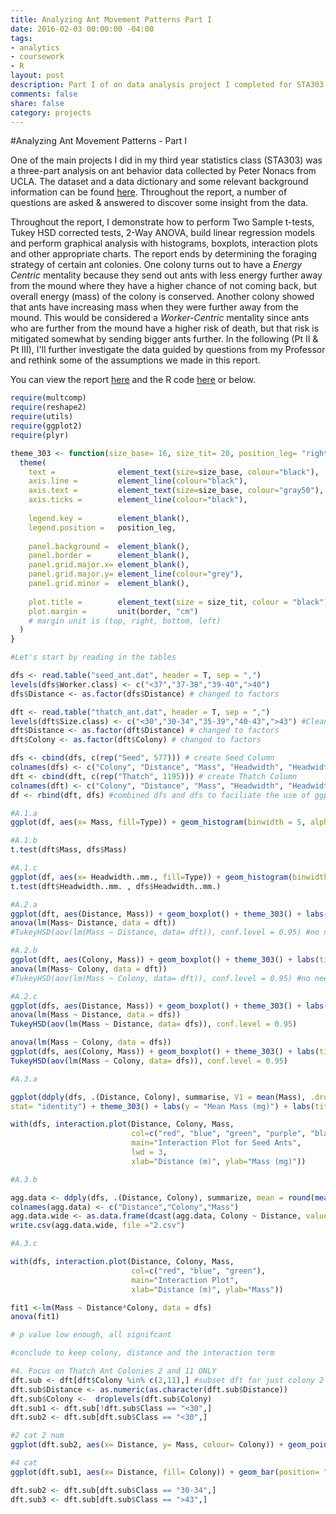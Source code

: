 ```yaml
---
title: Analyzing Ant Movement Patterns Part I
date: 2016-02-03 00:00:00 -04:00
tags:
- analytics
- coursework
- R
layout: post
description: Part I of on data analysis project I completed for STA303 at the University of Toronto. 
comments: false
share: false
category: projects
---
```


#Analyzing Ant Movement Patterns - Part I

One of the main projects I did in my third year statistics class (STA303) was a three-part analysis on ant behavior data collected by Peter Nonacs from UCLA. The dataset and a data dictionary and some relevant background information can be found [here](http://www.stat.ucla.edu/projects/datasets/ant-explanation.html). Throughout the report, a number of questions are asked & answered to discover some insight from the data.

Throughout the report, I demonstrate how to perform Two Sample t-tests, Tukey HSD corrected tests, 2-Way ANOVA, build linear regression models and perform graphical analysis with histograms, boxplots, interaction plots and other appropriate charts. The report ends by determining the foraging strategy of certain ant colonies. One colony turns out to have a *Energy Centric* mentality because they send out ants with less energy further away from the mound where they have a higher chance of not coming back, but overall energy (mass) of the colony is conserved. Another colony showed that ants have increasing mass when they were further away from the mound. This would be considered a *Worker-Centric* mentality since ants who are further from the mound have a higher risk of death, but that risk is mitigated somewhat by sending bigger ants further. In the following (Pt II & Pt III), I'll further investigate the data guided by questions from my Professor and rethink some of the assumptions we made in this report. 

You can view the report [here](http://www.justinsjlee.com/A1_Report.pdf) and the R code [here](http://www.justinsjlee.com/A1.R) or below.

```r
require(multcomp)
require(reshape2)
require(utils)
require(ggplot2)
require(plyr)

theme_303 <- function(size_base= 16, size_tit= 20, position_leg= "right", border=c(0.25,0.25,0.25,0.25)) {
  theme(
    text =              element_text(size=size_base, colour="black"),
    axis.line =         element_line(colour="black"),
    axis.text =         element_text(size=size_base, colour="gray50"),
    axis.ticks =        element_line(colour="black"),
    
    legend.key =        element_blank(),
    legend.position =   position_leg,
    
    panel.background =  element_blank(),
    panel.border =      element_blank(),
    panel.grid.major.x= element_blank(),
    panel.grid.major.y= element_line(colour="grey"),
    panel.grid.minor =  element_blank(),
    
    plot.title =        element_text(size = size_tit, colour = "black"),
    plot.margin =       unit(border, "cm")
    # margin unit is (top, right, bottom, left)
  )
}

#Let's start by reading in the tables 

dfs <- read.table("seed_ant.dat", header = T, sep = ",")
levels(dfs$Worker.class) <- c("<37","37-38","39-40",">40")
dfs$Distance <- as.factor(dfs$Distance) # changed to factors

dft <- read.table("thatch_ant.dat", header = T, sep = ",")
levels(dft$Size.class) <- c("<30","30-34","35-39","40-43",">43") #Clean up levels
dft$Distance <- as.factor(dft$Distance) # changed to factors
dft$Colony <- as.factor(dft$Colony) # changed to factors

dfs <- cbind(dfs, c(rep("Seed", 577))) # create Seed Column
colnames(dfs) <- c("Colony", "Distance", "Mass", "Headwidth", "Headwidth..mm.", "Class", "Type")
dft <- cbind(dft, c(rep("Thatch", 1195))) # create Thatch Column
colnames(dft) <- c("Colony", "Distance", "Mass", "Headwidth", "Headwidth..mm.", "Class", "Type")
df <- rbind(dft, dfs) #combined dfs and dfs to faciliate the use of ggplot2

#A.1.a
ggplot(df, aes(x= Mass, fill=Type)) + geom_histogram(binwidth = 5, alpha = 0.7, position = "identity") + theme_303() + labs(y = "Count", x= "Mass (mg)") + labs(title = "Histogram of Thatch & Seed Ants by Mass")

#A.1.b
t.test(dft$Mass, dfs$Mass)

#A.1.c
ggplot(df, aes(x= Headwidth..mm., fill=Type)) + geom_histogram(binwidth = .05, alpha = 0.7, position = "identity") + theme_303() + labs(y = "Count") + labs(x = "Headwidth (mm)", title = "Histogram of Thatch & Seed Ants by Headwidth")
t.test(dft$Headwidth..mm. , dfs$Headwidth..mm.)

#A.2.a
ggplot(dft, aes(Distance, Mass)) + geom_boxplot() + theme_303() + labs(title = "Boxplot of Thatch Ant Mass by Distance", x = "Distance (m)", y= "Mass (mg)")
anova(lm(Mass~ Distance, data = dft))
#TukeyHSD(aov(lm(Mass ~ Distance, data= dft)), conf.level = 0.95) #no need because one-way ANOVA already states that they are not significantly different 

#A.2.b
ggplot(dft, aes(Colony, Mass)) + geom_boxplot() + theme_303() + labs(title = "Boxplot of Thatch Ant Mass by Colony", y= "Mass (mg)")
anova(lm(Mass~ Colony, data = dft))
#TukeyHSD(aov(lm(Mass ~ Colony, data= dft)), conf.level = 0.95) #no need...

#A.2.c
ggplot(dfs, aes(Distance, Mass)) + geom_boxplot() + theme_303() + labs(title = "Boxplot of Seed Ant Mass by Distance", y="Mass (mg)", x = "Distance (m)")
anova(lm(Mass ~ Distance, data = dfs))
TukeyHSD(aov(lm(Mass ~ Distance, data= dfs)), conf.level = 0.95)

anova(lm(Mass ~ Colony, data = dfs))
ggplot(dfs, aes(Colony, Mass)) + geom_boxplot() + theme_303() + labs(title = "Boxplot of Seed Ant Mass by Colony", y= "Mass (mg)", x = "Colony")
TukeyHSD(aov(lm(Mass ~ Colony, data= dfs)), conf.level = 0.95)

#A.3.a 

ggplot(ddply(dfs, .(Distance, Colony), summarise, V1 = mean(Mass), .drop= F), aes(x= Distance, y= V1, fill= Colony)) + geom_bar(position= "dodge",
stat= "identity") + theme_303() + labs(y = "Mean Mass (mg)") + labs(title = "Mean Mass of Seed Ants by Distance and Colony")

with(dfs, interaction.plot(Distance, Colony, Mass,
                           col=c("red", "blue", "green", "purple", "black", "grey", "violet", "magenta"),
                           main="Interaction Plot for Seed Ants",
                           lwd = 3,
                           xlab="Distance (m)", ylab="Mass (mg)")) 

#A.3.b

agg.data <- ddply(dfs, .(Distance, Colony), summarize, mean = round(mean(Mass),1))
colnames(agg.data) <- c("Distance","Colony","Mass")
agg.data.wide <- as.data.frame(dcast(agg.data, Colony ~ Distance, value.var = "Mass"))
write.csv(agg.data.wide, file ="2.csv")

#A.3.c

with(dfs, interaction.plot(Distance, Colony, Mass,
                           col=c("red", "blue", "green"),
                           main="Interaction Plot",
                           xlab="Distance (m)", ylab="Mass"))

fit1 <-lm(Mass ~ Distance*Colony, data = dfs)
anova(fit1)

# p value low enough, all signifcant 

#conclude to keep colony, distance and the interaction term

#4. Focus on Thatch Ant Colonies 2 and 11 ONLY 
dft.sub <- dft[dft$Colony %in% c(2,11),] #subset dft for just colony 2 and 11
dft.sub$Distance <- as.numeric(as.character(dft.sub$Distance))
dft.sub$Colony <-  droplevels(dft.sub$Colony)
dft.sub1 <- dft.sub[!dft.sub$Class == "<30",]
dft.sub2 <- dft.sub[dft.sub$Class == "<30",]

#2 cat 2 num
ggplot(dft.sub2, aes(x= Distance, y= Mass, colour= Colony)) + geom_point(color = "skyblue") + geom_smooth(method= "lm", se=F, color = "skyblue") + facet_wrap(~ Class) + theme_303() + labs(title ="Thatch Ant Mass by Distance for Colony 11 by Size", x="Distance (m)", y= "Mass (mg)")

#4 cat
ggplot(dft.sub1, aes(x= Distance, fill= Colony)) + geom_bar(position= "dodge") + facet_wrap(~ Class) + theme_303() + labs(title="Histogram of Thatch Ants by Distance for Colony 11by Size", x = "Distance (m)")

dft.sub2 <- dft.sub[dft.sub$Class == "30-34",]
dft.sub3 <- dft.sub[dft.sub$Class == ">43",]


```
